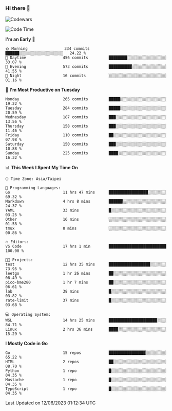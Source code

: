 ### Hi there 👋

![Codewars](https://www.codewars.com/users/omegaatt36/badges/small)

<!--START_SECTION:waka-->
![Code Time](http://img.shields.io/badge/Code%20Time-1%2C226%20hrs-blue)

**I'm an Early 🐤** 

```text
🌞 Morning                334 commits         ██████░░░░░░░░░░░░░░░░░░░   24.22 % 
🌆 Daytime                456 commits         ████████░░░░░░░░░░░░░░░░░   33.07 % 
🌃 Evening                573 commits         ██████████░░░░░░░░░░░░░░░   41.55 % 
🌙 Night                  16 commits          ░░░░░░░░░░░░░░░░░░░░░░░░░   01.16 % 
```
📅 **I'm Most Productive on Tuesday** 

```text
Monday                   265 commits         █████░░░░░░░░░░░░░░░░░░░░   19.22 % 
Tuesday                  284 commits         █████░░░░░░░░░░░░░░░░░░░░   20.59 % 
Wednesday                187 commits         ███░░░░░░░░░░░░░░░░░░░░░░   13.56 % 
Thursday                 158 commits         ███░░░░░░░░░░░░░░░░░░░░░░   11.46 % 
Friday                   110 commits         ██░░░░░░░░░░░░░░░░░░░░░░░   07.98 % 
Saturday                 150 commits         ███░░░░░░░░░░░░░░░░░░░░░░   10.88 % 
Sunday                   225 commits         ████░░░░░░░░░░░░░░░░░░░░░   16.32 % 
```


📊 **This Week I Spent My Time On** 

```text
🕑︎ Time Zone: Asia/Taipei

💬 Programming Languages: 
Go                       11 hrs 47 mins      █████████████████░░░░░░░░   69.32 % 
Markdown                 4 hrs 8 mins        ██████░░░░░░░░░░░░░░░░░░░   24.37 % 
YAML                     33 mins             █░░░░░░░░░░░░░░░░░░░░░░░░   03.25 % 
Other                    16 mins             ░░░░░░░░░░░░░░░░░░░░░░░░░   01.58 % 
tmux                     8 mins              ░░░░░░░░░░░░░░░░░░░░░░░░░   00.86 % 

🔥 Editors: 
VS Code                  17 hrs 1 min        █████████████████████████   100.00 % 

🐱‍💻 Projects: 
test                     12 hrs 35 mins      ██████████████████░░░░░░░   73.95 % 
leetgo                   1 hr 26 mins        ██░░░░░░░░░░░░░░░░░░░░░░░   08.49 % 
pico-bme280              1 hr 7 mins         ██░░░░░░░░░░░░░░░░░░░░░░░   06.61 % 
lab                      38 mins             █░░░░░░░░░░░░░░░░░░░░░░░░   03.82 % 
rate-limit               37 mins             █░░░░░░░░░░░░░░░░░░░░░░░░   03.68 % 

💻 Operating System: 
WSL                      14 hrs 25 mins      █████████████████████░░░░   84.71 % 
Linux                    2 hrs 36 mins       ████░░░░░░░░░░░░░░░░░░░░░   15.29 % 
```

**I Mostly Code in Go** 

```text
Go                       15 repos            ████████████████░░░░░░░░░   65.22 % 
HTML                     2 repos             ██░░░░░░░░░░░░░░░░░░░░░░░   08.70 % 
Python                   1 repo              █░░░░░░░░░░░░░░░░░░░░░░░░   04.35 % 
Mustache                 1 repo              █░░░░░░░░░░░░░░░░░░░░░░░░   04.35 % 
TypeScript               1 repo              █░░░░░░░░░░░░░░░░░░░░░░░░   04.35 % 
```




 Last Updated on 12/06/2023 01:12:34 UTC
<!--END_SECTION:waka-->

<!--
**omegaatt36/omegaatt36** is a ✨ _special_ ✨ repository because its `README.md` (this file) appears on your GitHub profile.

Here are some ideas to get you started:

- 🔭 I’m currently working on ...
- 🌱 I’m currently learning ...
- 👯 I’m looking to collaborate on ...
- 🤔 I’m looking for help with ...
- 💬 Ask me about ...
- 📫 How to reach me: ...
- 😄 Pronouns: ...
- ⚡ Fun fact: ...
-->
